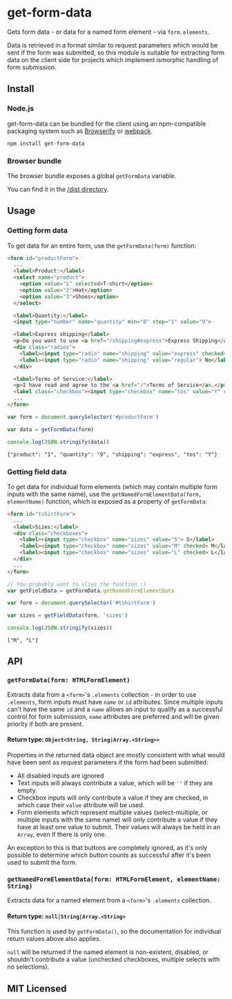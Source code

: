 # get-form-data

Gets form data - or data for a named form element - via `form.elements`.

Data is retrieved in a format similar to request parameters which would be sent
if the form was submitted, so this module is suitable for extracting form data
on the client side for projects which implement ismorphic handling of form
submission.

## Install

### Node.js

get-form-data can be bundled for the client using an npm-compatible packaging
system such as [Browserify](http://browserify.org/) or
[webpack](http://webpack.github.io/).

```
npm install get-form-data
```

### Browser bundle

The browser bundle exposes a global `getFormData` variable.

You can find it in the [/dist directory](https://github.com/insin/get-form-data/tree/master/dist).

## Usage

### Getting form data

To get data for an entire form, use the `getFormData(form)` function:

```html
<form id="productForm">
  ...
  <label>Product:</label>
  <select name="product">
    <option value="1" selected>T-shirt</option>
    <option value="2">Hat</option>
    <option value="3">Shoes</option>
  </select>

  <label>Quantity:</label>
  <input type="number" name="quantity" min="0" step="1" value="9">

  <label>Express shipping</label>
  <p>Do you want to use <a href="/shipping#express">Express Shipping</a>?</p>
  <div class="radios">
    <label><input type="radio" name="shipping" value="express" checked> Yes</label>
    <label><input type="radio" name="shipping" value="regular"> No</label>
  </div>

  <label>Terms of Service:</label>
  <p>I have read and agree to the <a href="/">Terms of Service</a>.</p>
  <label class="checkbox"><input type="checkbox" name="tos" value="Y" checked> Yes</label>
  ...
</form>
```
```javascript
var form = document.querySelector('#productForm')

var data = getFormData(form)

console.log(JSON.stringify(data))
```
```
{"product": "1", "quantity": "9", "shipping": "express", "tos": "Y"}
```

### Getting field data

To get data for individual form elements (which may contain multiple form inputs
with the same name), use the `getNamedFormElementData(form, elementName)`
function, which is exposed as a property of `getFormData`:

```html
<form id="tshirtForm">
  ...
  <label>Sizes:</label>
  <div class="checkboxes">
    <label><input type="checkbox" name="sizes" value="S"> S</label>
    <label><input type="checkbox" name="sizes" value="M" checked> M</label>
    <label><input type="checkbox" name="sizes" value="L" checked> L</label>
  </div>
  ...
</form>
```
```javascript
// You probably want to alias the function :)
var getFieldData = getFormData.getNamedFormElementData

var form = document.querySelector('#tshirtForm')

var sizes = getFieldData(form, 'sizes')

console.log(JSON.stringify(sizes))
```
```
["M", "L"]
```

## API

### `getFormData(form: HTMLFormElement)`

Extracts data from a `<form>`'s `.elements` collection - in order to use
`.elements`, form inputs must have `name` or `id` attributes. Since multiple
inputs can't have the same `id` and a `name` allows an input to qualify as a
successful control for form submission, `name` attributes are preferred and will
be given priority if both are present.

#### Return type: `Object<String, String|Array.<String>>`

Properties in the returned data object are mostly consistent with what would
have been sent as request parameters if the form had been submitted:

* All disabled inputs are ignored
* Text inputs will always contribute a value, which will be `''` if they are
  empty.
* Checkbox inputs will only contribute a value if they are checked, in which
  case their `value` attribute will be used.
* Form elements which represent multiple values (select-multiple, or multiple
  inputs with the same name) will only contribute a value if they have at least
  one value to submit. Their values will always be held in an `Array`, even if
  there is only one.

An exception to this is that buttons are completely ignored, as it's only
possible to determine which button counts as successful after it's been used to
submit the form.

### `getNamedFormElementData(form: HTMLFormElement, elementName: String)`

Extracts data for a named element from a  `<form>`'s `.elements` collection.

#### Return type: `null|String|Array.<String>`

This function is used by `getFormData()`, so the documentation for individual
return values above also applies.

`null` will be returned if the named element is non-existent, disabled, or
shouldn't contribute a value (unchecked checkboxes, multiple selects with no
selections).

## MIT Licensed
